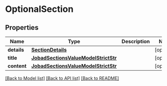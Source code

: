 # OptionalSection


## Properties
Name | Type | Description | Notes
------------ | ------------- | ------------- | -------------
**details** | [**SectionDetails**](SectionDetails.md) |  | [optional] 
**title** | [**JobadSectionsValueModelStrictStr**](JobadSectionsValueModelStrictStr.md) |  | [optional] 
**content** | [**JobadSectionsValueModelStrictStr**](JobadSectionsValueModelStrictStr.md) |  | [optional] 

[[Back to Model list]](../README.md#documentation-for-models) [[Back to API list]](../README.md#documentation-for-api-endpoints) [[Back to README]](../README.md)


